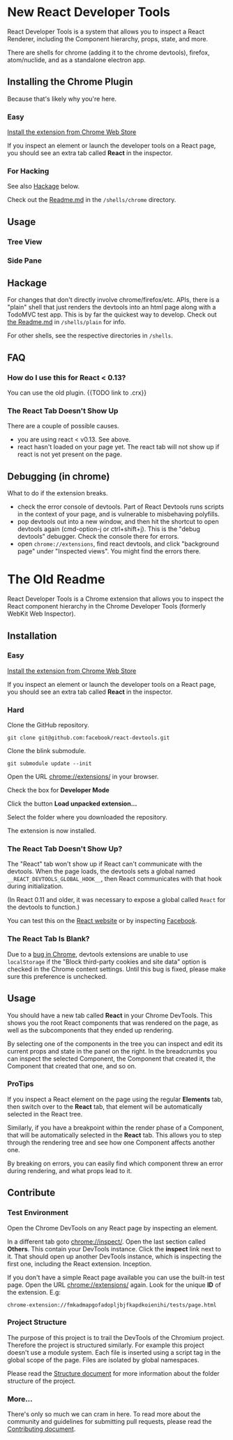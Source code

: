 # New React Developer Tools

React Developer Tools is a system that allows you to inspect a React Renderer,
including the Component hierarchy, props, state, and more.

There are shells for chrome (adding it to the chrome devtools), firefox,
atom/nuclide, and as a standalone electron app.

## Installing the Chrome Plugin
Because that's likely why you're here.

### Easy

[Install the extension from Chrome Web Store](https://chrome.google.com/webstore/detail/react-developer-tools/fmkadmapgofadopljbjfkapdkoienihi)

If you inspect an element or launch the developer tools on a React page, you
should see an extra tab called **React** in the inspector.

### For Hacking
See also [Hackage](#Hackage) below.

Check out the [Readme.md](/shells/chrome) in the `/shells/chrome` directory.

## Usage

### Tree View

### Side Pane

## Hackage

For changes that don't directly involve chrome/firefox/etc. APIs, there is a
"plain" shell that just renders the devtools into an html page along with a
TodoMVC test app. This is by far the quickest way to develop. Check out
[the Readme.md](/shells/plain) in `/shells/plain` for info.

For other shells, see the respective directories in `/shells`.

## FAQ

### How do I use this for React < 0.13?
You can use the old plugin.
{{TODO link to .crx}}

### The React Tab Doesn't Show Up

There are a couple of possible causes.

- you are using react &lt; v0.13. See above.
- react hasn't loaded on your page yet. The react tab will not show up if
  react is not yet present on the page.

## Debugging (in chrome)
What to do if the extension breaks.

- check the error console of devtools. Part of React Devtools runs scripts in
    the context of your page, and is vulnerable to misbehaving polyfills.
- pop devtools out into a new window, and then hit the shortcut to open
    devtools again (cmd-option-j or ctrl+shift+j). This is the "debug
    devtools" debugger. Check the console there for errors.
- open `chrome://extensions`, find react devtools, and click "background page"
    under "Inspected views". You might find the errors there.


# The Old Readme

React Developer Tools is a Chrome extension that allows you to inspect the React
component hierarchy in the Chrome Developer Tools (formerly WebKit Web
Inspector).

## Installation

### Easy

[Install the extension from Chrome Web Store](https://chrome.google.com/webstore/detail/react-developer-tools/fmkadmapgofadopljbjfkapdkoienihi)

If you inspect an element or launch the developer tools on a React page, you
should see an extra tab called **React** in the inspector.

### Hard

Clone the GitHub repository.

```
git clone git@github.com:facebook/react-devtools.git
```

Clone the blink submodule.

```
git submodule update --init
```

Open the URL [chrome://extensions/](chrome://extensions/) in your browser.

Check the box for **Developer Mode**

Click the button **Load unpacked extension...**

Select the folder where you downloaded the repository.

The extension is now installed.

### The React Tab Doesn't Show Up?

The "React" tab won't show up if React can't communicate with the
devtools. When the page loads, the devtools sets a global named
`__REACT_DEVTOOLS_GLOBAL_HOOK__`, then React communicates with that
hook during initialization.

(In React 0.11 and older, it was necessary to expose a global called `React`
for the devtools to function.)

You can test this on the [React website](http://facebook.github.io/react/)
or by inspecting [Facebook](https://www.facebook.com/).

### The React Tab Is Blank?

Due to a [bug in Chrome](https://code.google.com/p/chromium/issues/detail?id=319328),
devtools extensions are unable to use `localStorage` if the "Block third-party
cookies and site data" option is checked in the Chrome content settings. Until
this bug is fixed, please make sure this preference is unchecked.

## Usage

You should have a new tab called **React** in your Chrome DevTools. This shows
you the root React components that was rendered on the page, as well as the
subcomponents that they ended up rendering.

By selecting one of the components in the tree you can inspect and edit its
current props and state in the panel on the right. In the breadcrumbs you can
inspect the selected Component, the Component that created it, the Component
that created that one, and so on.

### ProTips

If you inspect a React element on the page using the regular **Elements** tab,
then switch over to the **React** tab, that element will be automatically
selected in the React tree.

Similarly, if you have a breakpoint within the render phase of a Component, that
will be automatically selected in the **React** tab. This allows you to step
through the rendering tree and see how one Component affects another one.

By breaking on errors, you can easily find which component threw an error during
rendering, and what props lead to it.

## Contribute

### Test Environment

Open the Chrome DevTools on any React page by inspecting an element.

In a different tab goto [chrome://inspect/](chrome://inspect/). Open the last
section called **Others**. This contain your DevTools instance. Click the
**inspect** link next to it. That should open up another DevTools instance,
which is inspecting the first one, including the React extension. Inception.

If you don't have a simple React page available you can use the built-in test
page. Open the URL [chrome://extensions/](chrome://extensions/) again. Look for
the unique **ID** of the extension. E.g:

```
chrome-extension://fmkadmapgofadopljbjfkapdkoienihi/tests/page.html
```

### Project Structure

The purpose of this project is to trail the DevTools of the Chromium project.
Therefore the project is structured similarly. For example this project
doesn't use a module system. Each file is inserted using a script tag in the
global scope of the page. Files are isolated by global namespaces.

Please read the [Structure document](STRUCTURE.md) for more information about
the folder structure of the project.

### More…

There's only so much we can cram in here. To read more about the community and
guidelines for submitting pull requests, please read the [Contributing document](CONTRIBUTING.md).
